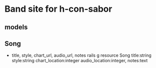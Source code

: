 # Band site for h-con-sabor

## models

## Song
- title, style, chart_url, audio_url, notes
rails g resource Song title:string style:string chart_location:integer audio_location:integer, notes:text
